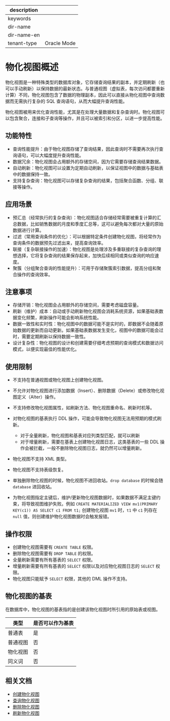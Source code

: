|description||
|---|---|
|keywords||
|dir-name||
|dir-name-en||
|tenant-type|Oracle Mode|

# 物化视图概述

物化视图是一种特殊类型的数据库对象，它存储查询结果的副本，并定期刷新（也可以手动刷新）以保持数据的最新状态。与普通视图（虚拟表，每次访问都要重新计算）不同，物化视图包含了数据的物理副本，因此可以直接从物化视图中查询数据而无需执行复杂的 SQL 查询语句，从而大幅提升查询性能。

物化视图被用来优化查询性能，尤其是在处理大量数据和复杂查询时。物化视图可以包含聚合，连接和子查询等操作，并且可以被索引和分区，以进一步提高性能。

## 功能特性

* 查询性能提升：由于物化视图存储了查询结果，因此查询时不需要再次执行查询语句，可以大幅度提升查询性能。
* 数据冗余：物化视图会占用额外的存储空间，因为它需要存储查询结果数据。
* 自动刷新：物化视图可以设置为定期自动刷新，以保证视图中的数据与基础表中的数据保持一致。
* 支持复杂查询：物化视图可以存储复杂查询的结果，包括聚合函数、分组、联接等操作。

## 应用场景

* 预汇总（经常执行的复杂查询）：物化视图适合存储经常需要被重复计算的汇总数据，比如销售数据的月度和季度汇总等，这可以避免每次都对大量的原始数据进行计算。
* 过滤（常用查询条件的优化）：可以根据特定条件创建物化视图，将经常作为查询条件的数据预先过滤出来，提高查询效率。
* 联接（复杂联接操作的加速）：物化视图是处理涉及多重联接的复杂查询的理想选择，它将复杂查询的结果保存起来，加快后续相同或类似查询的响应速度。
* 聚簇（分组聚合查询的性能提升）：可用于存储聚簇索引数据，提高分组和聚合操作的查询效率。

## 注意事项

* 存储开销：物化视图会占用额外的存储空间，需要考虑磁盘容量。
* 刷新（维护）成本：自动或手动刷新物化视图会消耗系统资源，如果基础表数据变化频繁，刷新操作可能会影响系统性能。
* 数据一致性和实时性：物化视图中的数据可能不是实时的，即数据不会随着原始数据的更新而自动更新。如果基础表数据发生变化，视图中的数据可能会过时，需要定期刷新以保持数据一致性。
* 设计复杂性：物化视图的设计和创建需要仔细考虑预期的查询模式和数据访问模式，以便实现最佳的性能优化。

## 使用限制

* 不支持在普通视图或物化视图上创建物化视图。
* 不允许对物化视图进行添加数据（Insert）、删除数据（Delete）或修改物化视图定义（Alter）操作。
* 不支持修改物化视图属性，如刷新方法、物化视图重命名、刷新时机等。
* 对物化视图的基表执行 DDL 操作，可能会导致物化视图无法用预期的模式刷新。

  * 对于全量刷新，物化视图和基表对应列类型匹配，就可以刷新
  * 对于增量刷新，需要在基表上创建物化视图日志，这类基表的一些 DDL 操作会被拦截，一般不删除物化视图日志，就仍然可以增量刷新。

* 物化视图不支持 XML 类型。
* 物化视图不支持表级恢复。
* 单独删除物化视图的时候，物化视图不进回收站。`drop database` 的时候会随 `database` 进回收站。
* 为物化视图指定主键后，维护/更新物化视图数据时，如果数据不满足主键约束，将导致视图维护失败。例如 `CREATE MATERIALIZED VIEW mv1(PRIMARY KEY(c1)) AS SELECT c1 FROM t1;` 创建物化视图 `mv1` 时，`t1` 中 `c1` 列存在 `null` 值，则创建维护物化视图数据时会触发报错。

## 操作权限

* 创建物化视图需要有 `CREATE TABLE` 权限。
* 删除物化视图需要有 `DROP TABLE` 的权限。
* 全量刷新需要有所有基表的 `SELECT` 权限。
* 增量刷新需要有所有基表的 `SELECT` 权限以及对应物化视图日志的 `SELECT` 权限。
* 物化视图只能赋予 `SELECT` 权限，其他的 DML 操作不支持。

## 物化视图的基表

在数据库中，物化视图的基表指的是创建该物化视图时所引用的原始表或视图。

| **类型** | **是否可以作为基表** |
|----------|----------------------|
| 普通表    | 是 |
| 普通视图   | 否 |
| 物化视图   | 否 |
| 同义词     | 否 |

## 相关文档

* [创建物化视图](200.create-materialized-views-of-oracle-mode.md)
* [查询物化视图](300.view-materialized-views-of-oracle-mode.md)
* [删除物化视图](400.delete-materialized-views-of-oracle-mode.md)
* [刷新物化视图](500.refresh-materialized-views-of-oracle-mode.md)
